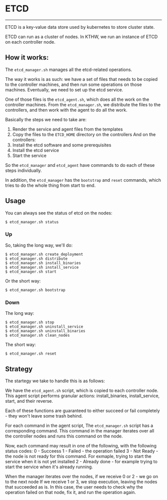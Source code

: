 # ETCD
---

ETCD is a key-value data store used by kubernetes to store cluster state.

ETCD can run as a cluster of nodes. In KTHW, we run an instance of ETCD
on each controller node.

## How it works:

The `etcd_manager.sh` manages all the etcd-related operations.

The way it works is as such:
we have a set of files that needs to be copied to the controller machines, and then
run some operations on those machines. Eventually, we need to set up the etcd service.

One of those files is the `etcd_agent.sh`, which does all the work on the controller machines.
From the `etcd_manager.sh`, we distribute the files to the controllers, and then work with the
agent to do all the work.

Basically the steps we need to take are:
1. Render the service and agent files from the templates
2. Copy the files to the `ETCD_HOME` directory on the controllers
And on the controllers:
3. Install the etcd software and some prerequisites
4. Install the etcd service
5. Start the service

So the `etcd_manager` and `etcd_agent` have commands to do each of these steps individually.

In addition, the `etcd_manager` has the `bootstrap` and `reset` commands, which tries to 
do the whole thing from start to end.

## Usage

You can always see the status of etcd on the nodes:
```
$ etcd_manager.sh status
```

### Up
So, taking the long way, we'll do:
```
$ etcd_manager.sh create_deployment
$ etcd_manager.sh distribute
$ etcd_manager.sh install_binaries
$ etcd_manager.sh install_service
$ etcd_manager.sh start
```

Or the short way:
```
$ etcd_manager.sh bootstrap
```

### Down
The long way:
```
$ etcd_manager.sh stop
$ etcd_manager.sh uninstall_service
$ etcd_manager.sh uninstall_binaries
$ etcd_manager.sh clean_nodes
```

The short way:
```
$ etcd_manager.sh reset
```


## Strategy

The startegy we take to handle this is as follows:

We have the `etcd_agent.sh` script, which is copied to each controller node.
This agent script performs granular actions: install_binaries, install_service, start, and their reverse.

Each of these functions are guaranteed to either succeed or fail completely - they won't leave some trash behind.

For each command in the agent script, The `etcd_manager.sh` script has a corresponding command.
This command in the manager iterates over all the controller nodes and runs this command
on the node.

Now, each command may result in one of the following, with the following status codes:
0 - Succeess
1 - Failed - the operation failed 
3 - Not Ready - the node is not ready for this command. For exmaple, trying to start the service when it is not yet installed
2 -  Already done - for example trying to start the service when it's already running.

When the manager iterates over the nodes, if we receive 0 or 2 - we go on to the next node
If we receive 1 or 3, we stop execution, leaving the nodes that succeeded as is.
In this case, the user needs to check why the operation failed on that node, fix it, and run the operation again.
